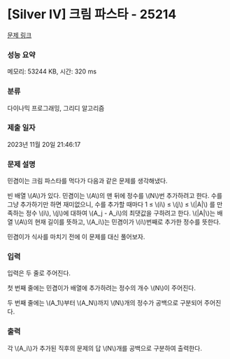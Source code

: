 # [Silver IV] 크림 파스타 - 25214 

[문제 링크](https://www.acmicpc.net/problem/25214) 

### 성능 요약

메모리: 53244 KB, 시간: 320 ms

### 분류

다이나믹 프로그래밍, 그리디 알고리즘

### 제출 일자

2023년 11월 20일 21:46:17

### 문제 설명

<p>민겸이는 크림 파스타를 먹다가 다음과 같은 문제를 생각해냈다.</p>

<p>빈 배열 \(A\)가 있다. 민겸이는 \(A\)의 맨 뒤에 정수를 \(N\)번 추가하려고 한다. 수를 그냥 추가하기만 하면 재미없으니, 수를 추가할 때마다 1 ≤ \(i\) ≤ \(j\) ≤ \(|A|\) 를 만족하는 정수 \(i\), \(j\)에 대하여 \(A_j - A_i\)의 최댓값을 구하려고 한다. \(|A|\)는 배열 \(A\)의 현재 길이를 뜻하고, \(A_i\)는 민겸이가 \(i\)번째로 추가한 정수를 뜻한다.</p>

<p>민겸이가 식사를 마치기 전에 이 문제를 대신 풀어보자.</p>

### 입력 

 <p>입력은 두 줄로 주어진다.</p>

<p>첫 번째 줄에는 민겸이가 배열에 추가하려는 정수의 개수 \(N\)이 주어진다.</p>

<p>두 번째 줄에는 \(A_1\)부터 \(A_N\)까지 \(N\)개의 정수가 공백으로 구분되어 주어진다.</p>

### 출력 

 <p>각 \(A_i\)가 추가된 직후의 문제의 답 \(N\)개를 공백으로 구분하여 출력한다.</p>

